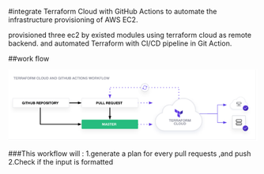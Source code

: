 #integrate Terraform Cloud with GitHub Actions to automate the infrastructure provisioning of AWS EC2.


provisioned three ec2 by existed modules using terraform cloud as remote backend. and automated Terraform with CI/CD pipeline in Git Action.

##work flow

![](img/img1.png)

###This workflow will :
1.generate a plan for every pull requests ,and push 
2.Check if the input is formatted